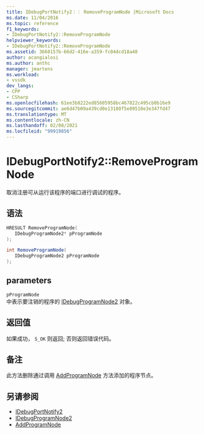 ```yaml
---
title: IDebugPortNotify2：： RemoveProgramNode |Microsoft Docs
ms.date: 11/04/2016
ms.topic: reference
f1_keywords:
- IDebugPortNotify2::RemoveProgramNode
helpviewer_keywords:
- IDebugPortNotify2::RemoveProgramNode
ms.assetid: 3668157b-66d2-416e-a359-fc04dcd18a48
author: acangialosi
ms.author: anthc
manager: jmartens
ms.workload:
- vssdk
dev_langs:
- CPP
- CSharp
ms.openlocfilehash: 61ee3b8222ed85605958bc467822c495cb0b16e9
ms.sourcegitcommit: ae6d47b09a439cd0e13180f5e89510e3e347fd47
ms.translationtype: MT
ms.contentlocale: zh-CN
ms.lasthandoff: 02/08/2021
ms.locfileid: "99919856"
---
```

# <a name="idebugportnotify2removeprogramnode"></a>IDebugPortNotify2::RemoveProgramNode
取消注册可从运行该程序的端口进行调试的程序。

## <a name="syntax"></a>语法

```cpp
HRESULT RemoveProgramNode( 
   IDebugProgramNode2* pProgramNode
);
```

```csharp
int RemoveProgramNode( 
   IDebugProgramNode2 pProgramNode
);
```

## <a name="parameters"></a>parameters
`pProgramNode`\
中表示要注销的程序的 [IDebugProgramNode2](../../../extensibility/debugger/reference/idebugprogramnode2.md) 对象。

## <a name="return-value"></a>返回值
 如果成功， `S_OK` 则返回; 否则返回错误代码。

## <a name="remarks"></a>备注
 此方法删除通过调用 [AddProgramNode](../../../extensibility/debugger/reference/idebugportnotify2-addprogramnode.md) 方法添加的程序节点。

## <a name="see-also"></a>另请参阅
- [IDebugPortNotify2](../../../extensibility/debugger/reference/idebugportnotify2.md)
- [IDebugProgramNode2](../../../extensibility/debugger/reference/idebugprogramnode2.md)
- [AddProgramNode](../../../extensibility/debugger/reference/idebugportnotify2-addprogramnode.md)
